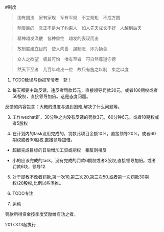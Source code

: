 #制度

>国有国法　家有家规　军有军规　不立规矩　不成方圆

>制度目的　真正不是为了约束人　如人先天成长不好　人越到后天　

>精神越发涣散　各种兽性　越发的表现而出

>故制度建立目的　使人向善　遏制恶　即为扬善

>众人之欲望　极其可怕　唯有至者　可自然尊道守德

>然天下至者　几百年难出一位　故只有施之以制　束之以度


1. TODO延误与伪报军情者　斩！

2. 每天都要主动反馈，违反者罚款15元，直接领导罚款30元。或者100期权或者50股权，直接领导加倍。这是态度问题。

  反馈的内容包含：大概的进度与遇到困难,解决了什么问题等。

3. 工作wechat群，30分钟之内没有反馈的罚款3元，60分钟6元。或者10期权或者5股权

4. 在计划内的task没用完成的，罚款此项目金额10%，直接领导20%。或者60期权或者30股权,直接领导加倍。
 
 * 超额完成目标的日后增加工资或期权　相反则相反
 
 * 小的应该完成的task，没有完成的罚款6期权或者3股权,直接领导加倍。或者罚款6块，领导12.

5. 对于屡教不改者罚款,第一次10,第二次20,第三次50.或者第一次罚款30期权/20股权,比例以些类推。
 
5. TODO专注

6. 运动


罚款所得资金按季度奖励给有功之者。
 
2017.3.13起执行
